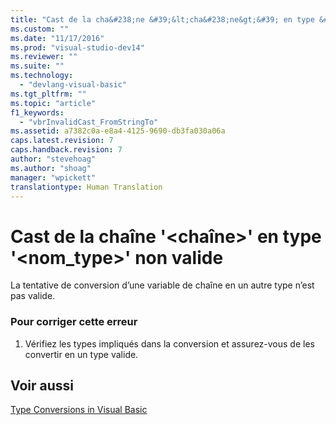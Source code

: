 ```yaml
---
title: "Cast de la cha&#238;ne &#39;&lt;cha&#238;ne&gt;&#39; en type &#39;&lt;nom_type&gt;&#39; non valide | Microsoft Docs"
ms.custom: ""
ms.date: "11/17/2016"
ms.prod: "visual-studio-dev14"
ms.reviewer: ""
ms.suite: ""
ms.technology: 
  - "devlang-visual-basic"
ms.tgt_pltfrm: ""
ms.topic: "article"
f1_keywords: 
  - "vbrInvalidCast_FromStringTo"
ms.assetid: a7382c0a-e8a4-4125-9690-db3fa030a06a
caps.latest.revision: 7
caps.handback.revision: 7
author: "stevehoag"
ms.author: "shoag"
manager: "wpickett"
translationtype: Human Translation
---
```

# Cast de la cha&#238;ne &#39;&lt;cha&#238;ne&gt;&#39; en type &#39;&lt;nom_type&gt;&#39; non valide
La tentative de conversion d’une variable de chaîne en un autre type n’est pas valide.  
  
### Pour corriger cette erreur  
  
1.  Vérifiez les types impliqués dans la conversion et assurez\-vous de les convertir en un type valide.  
  
## Voir aussi  
 [Type Conversions in Visual Basic](../../visual-basic/programming-guide/language-features/data-types/type-conversions.md)